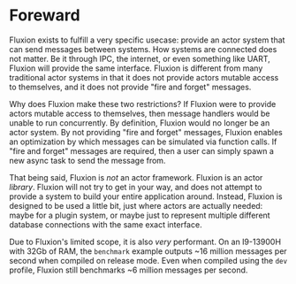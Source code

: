 # Foreward

Fluxion exists to fulfill a very specific usecase: provide an actor system that can send messages between systems. How systems are connected does not matter. Be it through IPC, the internet, or even something like UART, Fluxion will provide the same interface. Fluxion is different from many traditional actor systems in that it does not provide actors mutable access to themselves, and it does not provide "fire and forget" messages.

Why does Fluxion make these two restrictions? If Fluxion were to provide actors mutable access to themselves, then message handlers would be unable to run concurrently. By definition, Fluxion would no longer be an actor system. By not providing "fire and forget" messages, Fluxion enables an optimization by which messages can be simulated via function calls. If "fire and forget" messages are required, then a user can simply spawn a new async task to send the message from.

That being said, Fluxion is *not* an actor framework. Fluxion is an actor *library*. Fluxion will not try to get in your way, and does not attempt to provide a system to build your entire application around. Instead, Fluxion is designed to be used a little bit, just where actors are actually needed: maybe for a plugin system, or maybe just to represent multiple different database connections with the same exact interface.

Due to Fluxion's limited scope, it is also *very* performant. On an I9-13900H with 32Gb of RAM, the `benchmark` example outputs ~16 million messages per second when compiled on release mode. Even when compiled using the `dev` profile, Fluxion still benchmarks ~6 million messages per second.